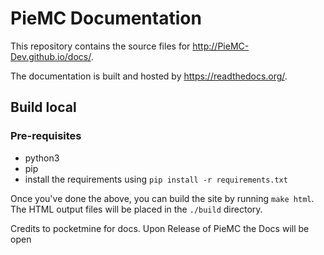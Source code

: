 PieMC Documentation
===========================

This repository contains the source files for http://PieMC-Dev.github.io/docs/.

The documentation is built and hosted by https://readthedocs.org/.

Build local
-----------

### Pre-requisites
- python3
- pip
- install the requirements using `pip install -r requirements.txt`

Once you've done the above, you can build the site by running `make html`.
The HTML output files will be placed in the `./build` directory.

Credits to pocketmine for docs. Upon Release of PieMC the Docs will be open
